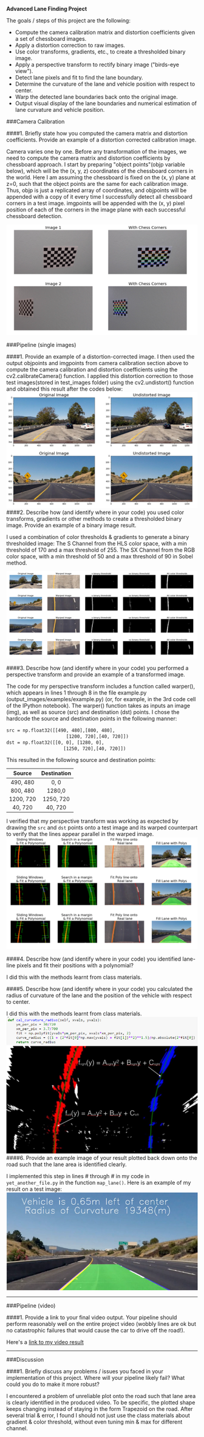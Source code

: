 **Advanced Lane Finding Project**

The goals / steps of this project are the following:

* Compute the camera calibration matrix and distortion coefficients given a set of chessboard images.
* Apply a distortion correction to raw images.
* Use color transforms, gradients, etc., to create a thresholded binary image.
* Apply a perspective transform to rectify binary image ("birds-eye view").
* Detect lane pixels and fit to find the lane boundary.
* Determine the curvature of the lane and vehicle position with respect to center.
* Warp the detected lane boundaries back onto the original image.
* Output visual display of the lane boundaries and numerical estimation of lane curvature and vehicle position.

[//]: # (Image References)

[image1]: ./examples/image1.PNG "Undistorted"
[image2]: ./examples/image2.PNG "Road Transformed"
[image3]: ./examples/image3.PNG "Binary Example"
[image4]: ./examples/image4.PNG "Warp Example"
[image5]: ./examples/image5.PNG "Fit poly"
[image51]: ./examples/color_fit_lines.jpg "Fit Visual"
[image6]: ./examples/image6.PNG "Output"
[video1]: ./project_video.mp4 "Video"


###Camera Calibration

####1. Briefly state how you computed the camera matrix and distortion coefficients. Provide an example of a distortion corrected calibration image.

Camera varies one by one. Before any transformation of the images, we need to compute the camera matrix and distortion coefficients by chessboard approach.
I start by preparing "object points"(objp variable below), which will be the (x, y, z) coordinates of the chessboard corners in the world. Here I am assuming the chessboard is fixed on the (x, y) plane at z=0, such that the object points are the same for each calibration image. Thus, objp is just a replicated array of coordinates, and objpoints will be appended with a copy of it every time I successfully detect all chessboard corners in a test image. imgpoints will be appended with the (x, y) pixel position of each of the corners in the image plane with each successful chessboard detection.

![alt text][image1]

###Pipeline (single images)

####1. Provide an example of a distortion-corrected image.
I then used the output objpoints and imgpoints from camera calibration section above to compute the camera calibration and distortion coefficients using the cv2.calibrateCamera() function. I applied this distortion correction to those test images(stored in test_images folder) using the cv2.undistort() function and obtained this result after the codes below:
![alt text][image2]
####2. Describe how (and identify where in your code) you used color transforms, gradients or other methods to create a thresholded binary image.  Provide an example of a binary image result.

I used a combination of color thresholds & gradients to generate a binary thresholded image:
The S Channel from the HLS color space, with a min threshold of 170 and a max threshold of 255.
The SX Channel from the RGB color space, with a min threshold of 50 and a max threshold of 90 in Sobel method.

![alt text][image3]

####3. Describe how (and identify where in your code) you performed a perspective transform and provide an example of a transformed image.

The code for my perspective transform includes a function called warper(), which appears in lines 1 through 8 in the file example.py (output_images/examples/example.py) (or, for example, in the 3rd code cell of the IPython notebook). The warper() function takes as inputs an image (img), as well as source (src) and destination (dst) points. I chose the hardcode the source and destination points in the following manner:

```
src = np.float32([[490, 480],[800, 480],
                      [1200, 720],[40, 720]])
dst = np.float32([[0, 0], [1280, 0], 
                     [1250, 720],[40, 720]])

```
This resulted in the following source and destination points:

| Source        | Destination   | 
|:-------------:|:-------------:| 
| 490, 480      | 0, 0        | 
| 800, 480      | 1280,0      |
| 1200, 720     | 1250, 720      |
| 40, 720      | 40, 720        |

I verified that my perspective transform was working as expected by drawing the `src` and `dst` points onto a test image and its warped counterpart to verify that the lines appear parallel in the warped image.
![alt text][image4]

####4. Describe how (and identify where in your code) you identified lane-line pixels and fit their positions with a polynomial?

I did this with the methods learnt from class materials.

####5. Describe how (and identify where in your code) you calculated the radius of curvature of the lane and the position of the vehicle with respect to center.

I did this with the methods learnt from class materials.
![alt text][image5]
![alt text][image51]
####6. Provide an example image of your result plotted back down onto the road such that the lane area is identified clearly.

I implemented this step in lines # through # in my code in `yet_another_file.py` in the function `map_lane()`.  Here is an example of my result on a test image:
![alt text][image6]

---

###Pipeline (video)

####1. Provide a link to your final video output.  Your pipeline should perform reasonably well on the entire project video (wobbly lines are ok but no catastrophic failures that would cause the car to drive off the road!).

Here's a [link to my video result](./project_video.mp4)

---


###Discussion

####1. Briefly discuss any problems / issues you faced in your implementation of this project.  Where will your pipeline likely fail?  What could you do to make it more robust?

I encountered a problem of unreliable plot onto the road such that lane area is clearly identified in the produced video. To be specific, the plotted shape keeps changing instead of staying in the form Trapezoid on the road. After several trial & error, I found I should not just use the class materials about gradient & color threshold, without even tuning min & max for different channel. 
